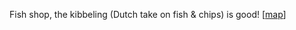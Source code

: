 Fish shop, the kibbeling (Dutch take on fish & chips) is good! [[map](https://maps.app.goo.gl/bEA3fxpkxp33numK9)]

